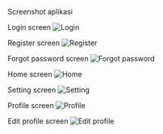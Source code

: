 Screenshot aplikasi

Login screen
![Login](https://github.com/user-attachments/assets/128915d1-fb33-4707-afdb-71c0af035ce4)

Register screen
![Register](https://github.com/user-attachments/assets/6a55a9c9-501e-4499-8d3a-86463dd68d1d)

Forgot password screen
![Forgot password](https://github.com/user-attachments/assets/93355bc2-e3b7-49d7-b5e0-bf2b40f92f2a)

Home screen
![Home](https://github.com/user-attachments/assets/13c4e2ba-fb84-41f6-86bb-806ff2c80e1e)

Setting screen
![Setting](https://github.com/user-attachments/assets/4751e7ea-dbe4-4312-8050-bbef61b3f2d5)

Profile screen
![Profile](https://github.com/user-attachments/assets/b218f237-add0-4f6f-b8cb-7f8820decdbf)

Edit profile screen
![Edit profile](https://github.com/user-attachments/assets/0cdfcb69-649b-4f04-bed5-62aab3740098)
